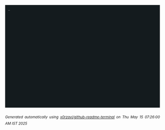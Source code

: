 <div align="justify">
<picture>
    <source media="(prefers-color-scheme: dark)" srcset="./output.gif">
    <source media="(prefers-color-scheme: light)" srcset="./output.gif">
    <img alt="GIFOS" src="output.gif">
</picture>

<sub><i>Generated automatically using [x0rzavi/github-readme-terminal](https://github.com/x0rzavi/github-readme-terminal) on Thu May 15 07:26:00 AM IST 2025</i></sub>

<!-- <details>
<summary>More details</summary>

</details> -->
</div>

<!-- Image deletion URL: NONE -->